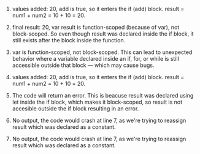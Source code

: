 1. values added: 20, add is true, so it enters the if (add) block. result = num1 + num2 = 10 + 10 = 20.

2. final result: 20, var result is function-scoped (because of var), not block-scoped. So even though result was declared inside the if block, it still exists after the block inside the function.

3. var is function-scoped, not block-scoped. This can lead to unexpected behavior where a variable declared inside an if, for, or while is still accessible outside that block — which may cause bugs.

4. values added: 20, add is true, so it enters the if (add) block. result = num1 + num2 = 10 + 10 = 20.

5. The code will return an error. This is beacuse result was declared using let inside the if block, which makes it block-scoped, so result is not accesible outside the if block resulting in an error.

6. No output, the code would crash at line 7, as we're trying to reassign result which was declared as a constant.

7. No output, the code would crash at line 7, as we're trying to reassign result which was declared as a constant.